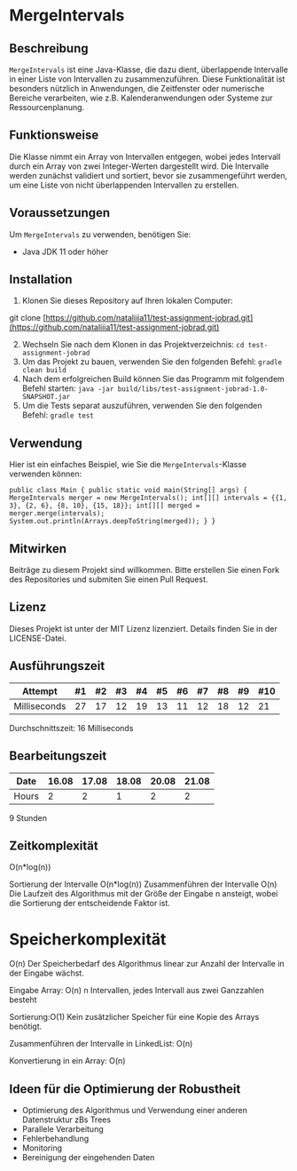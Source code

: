 # MergeIntervals

## Beschreibung

`MergeIntervals` ist eine Java-Klasse, die dazu dient, überlappende Intervalle in einer Liste von Intervallen zu zusammenzuführen. Diese Funktionalität ist besonders nützlich in Anwendungen, die Zeitfenster oder numerische Bereiche verarbeiten, wie z.B. Kalenderanwendungen oder Systeme zur Ressourcenplanung.

## Funktionsweise

Die Klasse nimmt ein Array von Intervallen entgegen, wobei jedes Intervall durch ein Array von zwei Integer-Werten dargestellt wird. Die Intervalle werden zunächst validiert und sortiert, bevor sie zusammengeführt werden, um eine Liste von nicht überlappenden Intervallen zu erstellen.

## Voraussetzungen

Um `MergeIntervals` zu verwenden, benötigen Sie:
- Java JDK 11 oder höher

## Installation

1. Klonen Sie dieses Repository auf Ihren lokalen Computer:

git clone [https://github.com/nataliiia11/test-assignment-jobrad.git](https://github.com/nataliiia11/test-assignment-jobrad.git)

2. Wechseln Sie nach dem Klonen in das Projektverzeichnis:
   `
cd test-assignment-jobrad
   `
3. Um das Projekt zu bauen, verwenden Sie den folgenden Befehl:
   `
gradle clean build
   `
4. Nach dem erfolgreichen Build können Sie das Programm mit folgendem Befehl starten:
   `
java -jar build/libs/test-assignment-jobrad-1.0-SNAPSHOT.jar
   `
5. Um die Tests separat auszuführen, verwenden Sie den folgenden Befehl:
   `
gradle test
   `
## Verwendung

Hier ist ein einfaches Beispiel, wie Sie die `MergeIntervals`-Klasse verwenden können:

`
public class Main {
public static void main(String[] args) {
MergeIntervals merger = new MergeIntervals();
int[][] intervals = {{1, 3}, {2, 6}, {8, 10}, {15, 18}};
int[][] merged = merger.merge(intervals);
System.out.println(Arrays.deepToString(merged));
}
}
`

## Mitwirken
Beiträge zu diesem Projekt sind willkommen. Bitte erstellen Sie einen Fork des Repositories und submiten Sie einen Pull Request.

## Lizenz
Dieses Projekt ist unter der MIT Lizenz lizenziert. Details finden Sie in der LICENSE-Datei.

## Ausführungszeit

| Attempt      | #1 | #2 | #3 | #4 | #5 | #6 | #7 | #8 | #9 | #10 |
|--------------|----|----|----|----|----|----|----|----|----|-----|
| Milliseconds | 27 | 17 | 12 | 19 | 13 | 11 | 12 | 18 | 12 | 21  |

Durchschnittszeit: 16 Milliseconds

## Bearbeitungszeit

| Date  | 16.08 | 17.08 | 18.08 | 20.08 | 21.08 |
|-------|-------|-------|-------|-------|-------|
| Hours | 2     | 2     | 1     | 2     | 2     | 

9 Stunden

## Zeitkomplexität

O(n*log(n))

Sortierung der Intervalle O(n*log(n))
Zusammenführen der Intervalle O(n)
Die Laufzeit des Algorithmus mit der Größe der Eingabe n ansteigt, wobei die Sortierung der entscheidende Faktor ist.

# Speicherkomplexität

O(n)
Der Speicherbedarf des Algorithmus linear zur Anzahl der Intervalle in der Eingabe wächst.

Eingabe Array: O(n)
n Intervallen, jedes Intervall aus zwei Ganzzahlen besteht

Sortierung:O(1)
Kein zusätzlicher Speicher für eine Kopie des Arrays benötigt.

Zusammenführen der Intervalle in LinkedList: O(n)

Konvertierung in ein Array: O(n)

## Ideen für die Optimierung der Robustheit

- Optimierung des Algorithmus und Verwendung einer anderen Datenstruktur zBs Trees
- Parallele Verarbeitung
- Fehlerbehandlung
- Monitoring
- Bereinigung der eingehenden Daten